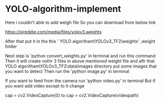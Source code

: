 # YOLO-algorithm-implement



Here i couldn't able to add weigh file
So you can download from below link

https://pjreddie.com/media/files/yolov3.weights

After that put it in the this ' YOLO algoritham\YOLOv3_TF2\weights' ,weight folder 

Next step is 'python convert_weights.py' in terminal and run this command
Then it will create nothr 3 files in above mentioned weight file and aftr that
YOLO algoritham\YOLOv3_TF2\data\images directory put some images that you want to detect 
Then run the 'python image.py' in terminal

If you want to feed from the camera run 'python video.py' in terminal
But if you want add video except to it change 

 cap = cv2.VideoCapture(0) to  cap = cv2.VideoCapture(videopath)
